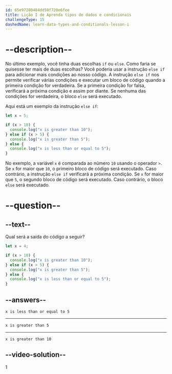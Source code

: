 ```yaml
---
id: 65e97280484dd50f720e6fee
title: Lição I de Aprenda tipos de dados e condicionais
challengeType: 15
dashedName: learn-data-types-and-conditionals-lesson-i
---
```


# --description--

No último exemplo, você tinha duas escolhas `if` ou `else`. Como faria se quisesse ter mais de duas escolhas? Você poderia usar a instrução `else if` para adicionar mais condições ao nosso código. A instrução `else if` nos permite verificar várias condições e executar um bloco de código quando a primeira condição for verdadeira. Se a primeira condição for falsa, verificará a próxima condição e assim por diante. Se nenhuma das condições for verdadeira, o bloco `else` será executado.

Aqui está um exemplo da instrução `else if`:

```javascript
let x = 5;

if (x > 10) {
  console.log("x is greater than 10");
} else if (x > 5) {
  console.log("x is greater than 5");
} else {
  console.log("x is less than or equal to 5");
}
```

No exemplo, a variável `x` é comparada ao número `10` usando o operador `>`. Se `x` for maior que `10`, o primeiro bloco de código será executado. Caso contrário, a instrução `else if` verificará a próxima condição. Se `x` for maior que `5`, o segundo bloco de código será executado. Caso contrário, o bloco `else` será executado.

# --question--

## --text--

Qual será a saída do código a seguir?

```javascript
let x = 4;

if (x > 10) {
  console.log("x is greater than 10");
} else if (x > 5) {
  console.log("x is greater than 5");
} else {
  console.log("x is less than or equal to 5");
}
```

## --answers--

`x is less than or equal to 5`

---

`x is greater than 5`

---

`x is greater than 10`

## --video-solution--

1

